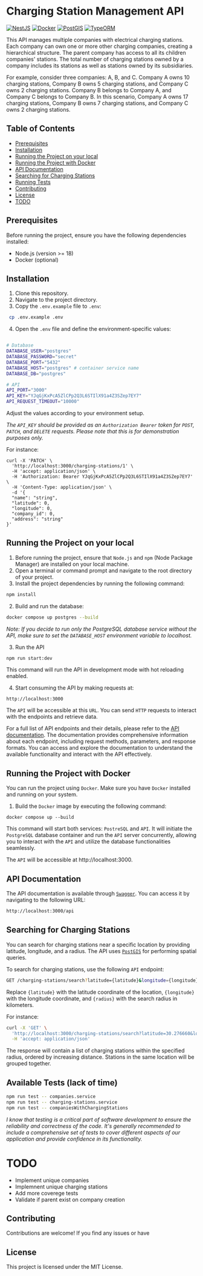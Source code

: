 # Charging Station Management API

[![NestJS](https://img.shields.io/badge/NestJS-Framework-red.svg)](https://nestjs.com/)
[![Docker](https://img.shields.io/badge/Docker-Container-blue.svg)](https://www.docker.com/)
[![PostGIS](https://img.shields.io/badge/PostGIS-Spatial%20Database-green.svg)](https://postgis.net/)
[![TypeORM](https://img.shields.io/badge/TypeORM-ORM-lightgrey.svg)](https://typeorm.io/)

This API manages multiple companies with electrical charging stations. Each company can own one or more other charging companies, creating a hierarchical structure. The parent company has access to all its children companies' stations. The total number of charging stations owned by a company includes its stations as well as stations owned by its subsidiaries.

For example, consider three companies: A, B, and C. Company A owns 10 charging stations, Company B owns 5 charging stations, and Company C owns 2 charging stations. Company B belongs to Company A, and Company C belongs to Company B. In this scenario, Company A owns 17 charging stations, Company B owns 7 charging stations, and Company C owns 2 charging stations.

## Table of Contents

- [Prerequisites](#prerequisites)
- [Installation](#installation)
- [Running the Project on your local](#running-the-project-on-your-local)
- [Running the Project with Docker](#running-the-project-with-docker)
- [API Documentation](#api-documentation)
- [Searching for Charging Stations](#searching-for-charging-stations)
- [Running Tests](#running-tests)
- [Contributing](#contributing)
- [License](#license)
- [TODO](#todo)

## Prerequisites

Before running the project, ensure you have the following dependencies installed:

- Node.js (version >= 18)
- Docker (optional)

## Installation

1. Clone this repository.
2. Navigate to the project directory.
3. Copy the `.env.example` file to `.env`:

```bash
 cp .env.example .env
```

4. Open the `.env` file and define the environment-specific values:

```bash

# Database
DATABASE_USER="postgres"
DATABASE_PASSWORD="secret"
DATABASE_PORT="5432"
DATABASE_HOST="postgres" # container service name
DATABASE_DB="postgres"

# API
API_PORT="3000"
API_KEY="YJqGjKxPcA5ZlCPp2Q3L6STIlX91a4Z3SZep7EY7"
API_REQUEST_TIMEOUT="10000"

```

Adjust the values according to your environment setup.

_The `API_KEY` should be provided as an `Authorization Bearer` token for `POST`, `PATCH`, and `DELETE` requests. Please note that this is for demonstration purposes only._

For instance:

```
curl -X 'PATCH' \
  'http://localhost:3000/charging-stations/1' \
  -H 'accept: application/json' \
  -H 'Authorization: Bearer YJqGjKxPcA5ZlCPp2Q3L6STIlX91a4Z3SZep7EY7' \
  -H 'Content-Type: application/json' \
  -d '{
  "name": "string",
  "latitude": 0,
  "longitude": 0,
  "company_id": 0,
  "address": "string"
}'
```

## Running the Project on your local

1. Before running the project, ensure that `Node.js` and `npm` (Node Package Manager) are installed on your local machine.
2. Open a terminal or command prompt and navigate to the root directory of your project.
3. Install the project dependencies by running the following command:

```bash
npm install

```

2. Build and run the database:

```bash
docker compose up postgres --build
```

_Note: If you decide to run only the PostgreSQL database service without the API, make sure to set the `DATABASE_HOST` environment variable to localhost._

3. Run the API

```
npm run start:dev
```

This command will run the API in development mode with hot reloading enabled.

4. Start consuming the API by making requests at:

```bash
http://localhost:3000
```

The `API` will be accessible at this `URL`. You can send `HTTP` requests to interact with the endpoints and retrieve data.

For a full list of API endpoints and their details, please refer to the [API documentation](http://localhost:3000/api). The documentation provides comprehensive information about each endpoint, including request methods, parameters, and response formats. You can access and explore the documentation to understand the available functionality and interact with the API effectively.

## Running the Project with Docker

You can run the project using `Docker`. Make sure you have `Docker` installed and running on your system.

1. Build the `Docker` image by executing the following command:

```
docker compose up --build
```

This command will start both services: `PostreSQL` and `API`. It will initiate the `PostgreSQL` database container and run the `API` server concurrently, allowing you to interact with the `API` and utilize the database functionalities seamlessly.

The `API` will be accessible at http://localhost:3000.

## API Documentation

The API documentation is available through [`Swagger`](https://swagger.io/). You can access it by navigating to the following URL:

```bash
http://localhost:3000/api
```

## Searching for Charging Stations

You can search for charging stations near a specific location by providing latitude, longitude, and a radius. The API uses [`PostGIS`](http://postgis.net/) for performing spatial queries.

To search for charging stations, use the following `API` endpoint:

```bash
GET /charging-stations/search?latitude={latitude}&longitude={longitude}&radius={radius}

```

Replace `{latitude}` with the latitude coordinate of the location, `{longitude}` with the longitude coordinate, and `{radius}` with the search radius in kilometers.

For instance:

```bash
curl -X 'GET' \
  'http://localhost:3000/charging-stations/search?latitude=30.276660&longitude=-98.413280&radius=1000' \
  -H 'accept: application/json'
```

The response will contain a list of charging stations within the specified radius, ordered by increasing distance. Stations in the same location will be grouped together.

## Available Tests (lack of time)

```bash
npm run test -- companies.service
npm run test -- charging-stations.service
npm run test -- companiesWithChargingStations

```

_I know that testing is a critical part of software development to ensure the reliability and correctness of the code. It's generally recommended to include a comprehensive set of tests to cover different aspects of our application and provide confidence in its functionality._

# TODO

- Implement unique companies
- Implemnent unique charging stations
- Add more coverege tests
- Validate if parent exist on company creation

## Contributing

Contributions are welcome! If you find any issues or have

## License

This project is licensed under the MIT License.
